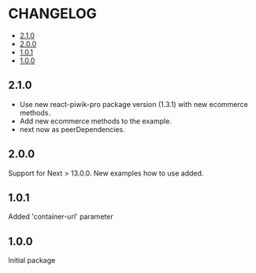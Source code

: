 # CHANGELOG

* [2.1.0](#2.1.0)
* [2.0.0](#2.0.0)
* [1.0.1](#1.0.1)
* [1.0.0](#1.0.0)

## 2.1.0

- Use new react-piwik-pro package version (1.3.1) with new ecommerce methods.
- Add new ecommerce methods to the example.
- next now as peerDependencies.

## 2.0.0

Support for Next > 13.0.0. New examples how to use added.

## 1.0.1

Added 'container-url' parameter

## 1.0.0

Initial package
